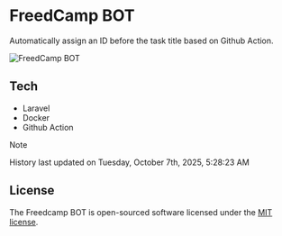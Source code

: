 # FreedCamp BOT

Automatically assign an ID before the task title based on Github Action.

![FreedCamp BOT](https://repository-images.githubusercontent.com/737932867/7d34798b-2680-471c-b089-a78a718d3d6a)

## Tech

- Laravel
- Docker
- Github Action

> [!NOTE]  
> History last updated on Tuesday, October 7th, 2025, 5:28:23 AM

## License

The Freedcamp BOT is open-sourced software licensed under the [MIT license](https://opensource.org/licenses/MIT).
